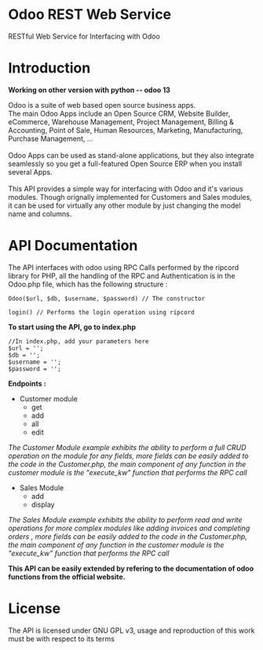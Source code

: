 # Odoo REST Web Service
RESTful Web Service for Interfacing with Odoo

# Introduction 

**Working on other version with python -- odoo 13**

Odoo is a suite of web based open source business apps.
<br/>
The main Odoo Apps include an Open Source CRM, Website Builder, eCommerce, Warehouse Management, Project Management, Billing & Accounting, Point of Sale, Human Resources, Marketing, Manufacturing, Purchase Management, ...
<br/>
<br/>
Odoo Apps can be used as stand-alone applications, but they also integrate seamlessly so you get a full-featured Open Source ERP when you install several Apps.
<br/>
<br/>
This API provides a simple way for interfacing with Odoo and it's various modules.
Though orignally implemented for Customers and Sales modules, it can be used for virtually any other module by just changing the model name and columns.

# API Documentation

The API interfaces with odoo using RPC Calls performed by the ripcord library for PHP, all the handling of the RPC and Authentication is in the Odoo.php file, which has the following structure :

    Odoo($url, $db, $username, $password) // The constructor 
    
    login() // Performs the login operation using ripcord
    
**To start using the API, go to index.php**

    //In index.php, add your parameters here
    $url = '';
    $db = '';
    $username = '';
    $password = '';

**Endpoints :** <br/>

- Customer module
  - get
  - add
  - all
  - edit

*The Customer Module example exhibits the ability to perform a full CRUD operation on the module for any fields, more fields can be easily added to the code in the Customer.php, the main component of any function in the customer module is the "execute_kw" function that performs the RPC call*
  
- Sales Module
  - add
  - display 
  
*The Sales Module example exhibits the ability to perform read and write operations for more complex modules like adding invoices and completing orders , more fields can be easily added to the code in the Customer.php, the main component of any function in the customer module is the "execute_kw" function that performs the RPC call*


**This API can be easily extended by refering to the documentation of odoo functions from the official website.** 
  
# License

The API is licensed under GNU GPL v3, usage and reproduction of this work must be with respect to its terms
